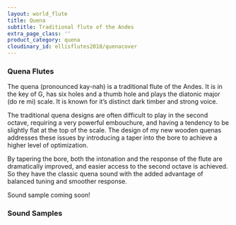 ```yaml
---
layout: world_flute
title: Quena
subtitle: Traditional flute of the Andes
extra_page_class: ''
product_category: quena
cloudinary_id: ellisflutes2018/quenacover
---
```


### Quena Flutes

The quena (pronounced kay-nah) is a traditional flute of the Andes.  It is in the key of G, has six holes and a thumb hole and plays the diatonic major (do re mi) scale.  It is known for it’s distinct dark timber and strong voice.

The traditional quena designs are often difficult to play in the second octave, requiring a very powerful embouchure, and having a tendency to be slightly flat at the top of the scale.  The design of my new wooden quenas addresses these issues by introducing a taper into the bore to achieve a higher level of optimization.

By tapering the bore, both the intonation and the response of the flute are dramatically improved, and easier access to the second octave is achieved.  So they have the classic quena sound with the added advantage of balanced tuning and smoother response.

Sound sample coming soon!


### Sound Samples





